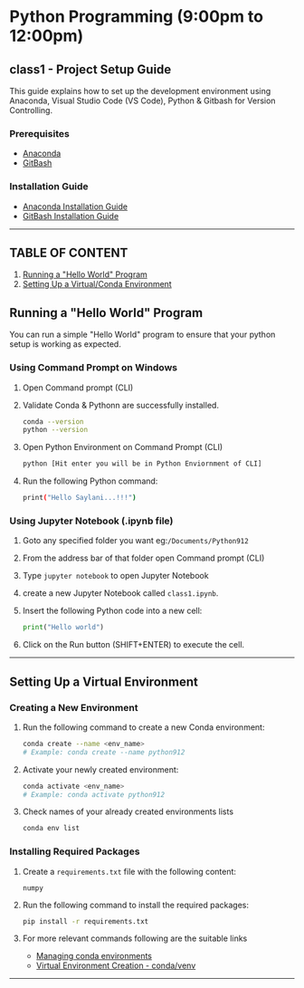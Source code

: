 #  Python Programming (9:00pm to 12:00pm)

## class1 - Project Setup Guide

This guide explains how to set up the development environment using Anaconda, Visual Studio Code (VS Code), Python & Gitbash for Version Controlling.

### Prerequisites

- [Anaconda](https://www.anaconda.com/products/individual#Downloads)
- [GitBash](https://git-scm.com/downloads)

### Installation Guide

- [Anaconda Installation Guide](https://github.com/aiwithqasim/Saylani_Python_911/blob/dev/docs/Anaconda%26%20JupyterNotebook%20Installation.pdf)
- [GitBash Installation Guide](https://github.com/aiwithqasim/Saylani_Python_911/blob/dev/docs/GtiBash%20Installation.pdf)

---

## TABLE OF CONTENT

1. [Running a "Hello World" Program](#running-a-hello-world-program)
2. [Setting Up a Virtual/Conda Environment](#setting-up-a-virtual-environment)

## Running a "Hello World" Program

You can run a simple "Hello World" program to ensure that your python setup is working as expected.

### Using Command Prompt on Windows

1. Open Command prompt (CLI)
2. Validate Conda & Pythonn are successfully installed.

    ```bash
    conda --version 
    python --version
    ```

3. Open Python Environment on Command Prompt (CLI)

    ```bash
    python [Hit enter you will be in Python Enviornment of CLI]
    ```

4. Run the following Python command:

    ```bash
    print("Hello Saylani...!!!")
    ```

### Using Jupyter Notebook (.ipynb file)

1. Goto any specified folder you want eg:`/Documents/Python912`
2. From the address bar of that folder open Command prompt (CLI)
3. Type `jupyter notebook` to open Jupyter Notebook
4. create a new Jupyter Notebook called `class1.ipynb`.
5. Insert the following Python code into a new cell:

    ```python
    print("Hello world")
    ```

3. Click on the Run button (SHIFT+ENTER) to execute the cell.

---

## Setting Up a Virtual Environment

### Creating a New Environment

1. Run the following command to create a new Conda environment:

    ```bash
    conda create --name <env_name> 
    # Example: conda create --name python912 
    ```

2. Activate your newly created environment:

    ```bash
    conda activate <env_name>
    # Example: conda activate python912
    ```

3. Check names of your already created environments lists

    ```bash
    conda env list
    ```

### Installing Required Packages

1. Create a `requirements.txt` file with the following content:

    ```
    numpy
    ```

2. Run the following command to install the required packages:

    ```bash
    pip install -r requirements.txt
    ```
3. For more relevant commands following are the suitable links

    - [Managing conda environments](https://conda.io/projects/conda/en/latest/user-guide/tasks/manage-environments.html#activating-an-environment)
    - [Virtual Environment Creation - conda/venv](https://github.com/aiwithqasim/Saylani-AI-Batch2/blob/main/03%20Python/README.md)
---





